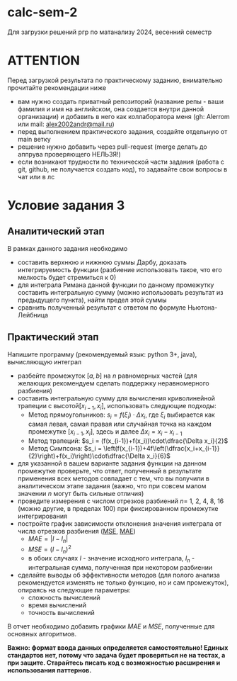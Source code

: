# calc-sem-2
Для загрузки решений ргр по матанализу 2024, весенний семестр

# ATTENTION
Перед загрузкой результата по практическому заданию, внимательно прочитайте рекомендации ниже
* вам нужно создать приватный репозиторий (название репы - ваши фамилия и имя на английском, она создается внутри данной организации) и добавить в него как коллаборатора меня (gh: Alerrom или mail: alex2002andr@mail.ru)
* перед выполнением практического задания, создайте отдельную от main ветку
* решение нужно добавить через pull-request (merge делать до аппрува проверяющего НЕЛЬЗЯ!)
* если возникают трудности по технической части задания (работа с git, github, не получается создать код), то задавайте свои вопросы в чат или в лс


# Условие задания 3

## Аналитический этап

В рамках данного задания необходимо 

- составить верхнюю и нижнюю суммы Дарбу, доказать интегрируемость функции (разбиение использовать такое, что его мелкость будет стремиться к 0)
- для интеграла Римана данной функции по данному промежутку составить интегральную сумму (можно использовать результат из предыдущего пункта), найти предел этой суммы
- сравнить полученный результат с ответом по формуле Ньютона-Лейбница

## Практический этап

Напишите программу (рекомендуемый язык: python 3+, java), вычисляющую интеграл

- разбейте промежуток $[a, b]$ на $n$ равномерных частей (для желающих рекомендуем сделать поддержку неравномерного разбиения)
- составить интегральную сумму для вычисления криволинейной трапеции с высотой$[x_{i-1}, x_i]$, использовать следующие подходы:
    - Метод прямоугольников: $s_i = f(\xi_i)\cdot \Delta x_i$, где $\xi_i$ выбирается как самая левая, самая правая или случайная точка на каждом промежутке $[x_{i-1}, x_i]$, здесь и далее $\Delta x_i = x_i - x_{i-1}$
    - Метод трапеций:  $s_i = (f(x_{i-1})+f(x_i))\cdot\dfrac{\Delta x_i}{2}$
    - Метод Симпсона:  $s_i = \left(f(x_{i-1})+4f\left(\dfrac{x_i+x_{i-1}}{2}\right)+f(x_i)\right)\cdot\dfrac{\Delta x_i}{6}$
- для указанной в вашем варианте задания функции на данном промежутке проверьте, что ответ, полученный в результате применения всех методов совпадает с тем, что вы получили в аналитическом этапе задания (важно, что при совсем малом значении $n$ могут быть сильные отличия)
- проведите измерения с числом отрезков разбиений $n=$ 1, 2, 4, 8, 16 (можно другие, в пределах 100) при фиксированном промежутке интегрирования
- постройте график зависимости отклонения значения интеграла от числа отрезков разбиения ([MSE](https://en.wikipedia.org/wiki/Mean_squared_error), [MAE](https://en.wikipedia.org/wiki/Mean_absolute_error))
    - $MAE = |I-I_n|$
    - $MSE = (I-I_n)^2$
    - в обоих случаях $I$ - значение исходного интеграла,  $I_n$ - интегральная сумма, полученная при некотором разбиении
- сделайте выводы об эффективности методов (для полого анализа рекомендуется изменять не только функцию, но и сам промежуток), опираясь на следующие параметры:
    - сложность вычислений
    - время вычислений
    - точность вычислений

В отчет необходимо добавить графики $MAE$ и $MSE$, полученные для основных алгоритмов.

**Важно: формат ввода данных определяется самостоятельно! Единых стандартов нет, потому что задача будет проверяться не на тестах, а при защите. Старайтесь писать код с возможностью расширения и использования паттернов.**
